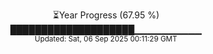 <p align="center">
⏳Year Progress (67.95 %)<br>
████████████████████▁▁▁▁▁▁▁▁▁▁ <br>
<sub>Updated: Sat, 06 Sep 2025 00:11:29 GMT</sub>
</p>

